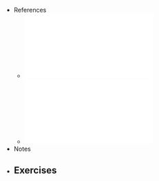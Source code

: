 - References
	- ![T02_DivideAndConquer.pdf](../assets/T02_DivideAndConquer_1736859307754_0.pdf)
	- ![T03_TeoremaMestre_prova.pdf](../assets/T03_TeoremaMestre_prova_1736859310824_0.pdf)
- Notes
- Exercises
	-